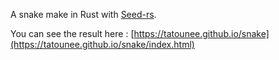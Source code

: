 A snake make in Rust with [Seed-rs](https://seed-rs.org/).

You can see the result here : [https://tatounee.github.io/snake](https://tatounee.github.io/snake/index.html)

